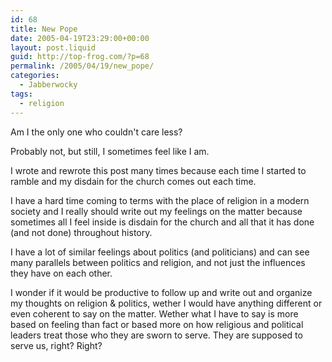 ```yaml
---
id: 68
title: New Pope
date: 2005-04-19T23:29:00+00:00
layout: post.liquid
guid: http://top-frog.com/?p=68
permalink: /2005/04/19/new_pope/
categories:
  - Jabberwocky
tags:
  - religion
---
```

Am I the only one who couldn't care less?

Probably not, but still, I sometimes feel like I am. 

I wrote and rewrote this post many times because each time I started to ramble and my disdain for the church comes out each time.

I have a hard time coming to terms with the place of religion in a modern society and I really should write out my feelings on the matter because sometimes all I feel inside is disdain for the church and all that it has done (and not done) throughout history.

I have a lot of similar feelings about politics (and politicians) and can see many parallels between politics and religion, and not just the influences they have on each other.

I wonder if it would be productive to follow up and write out and organize my thoughts on religion & politics, wether I would have anything different or even coherent to say on the matter. Wether what I have to say is more based on feeling than fact or based more on how religious and political leaders treat those who they are sworn to serve. They are supposed to serve us, right? Right?

